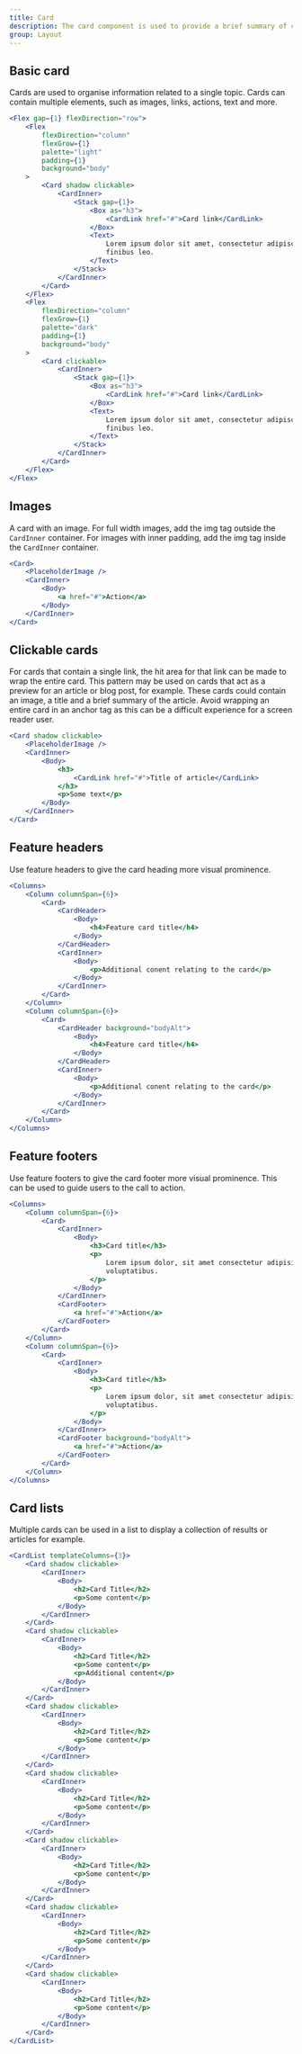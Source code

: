 ```yaml
---
title: Card
description: The card component is used to provide a brief summary of content or a task, often with a link to more detail. Cards are frequently displayed alongside other cards to group related content or tasks.
group: Layout
---
```


## Basic card

Cards are used to organise information related to a single topic. Cards can contain multiple elements, such as images, links, actions, text and more.

```jsx live
<Flex gap={1} flexDirection="row">
	<Flex
		flexDirection="column"
		flexGrow={1}
		palette="light"
		padding={1}
		background="body"
	>
		<Card shadow clickable>
			<CardInner>
				<Stack gap={1}>
					<Box as="h3">
						<CardLink href="#">Card link</CardLink>
					</Box>
					<Text>
						Lorem ipsum dolor sit amet, consectetur adipiscing elit. Cras non
						finibus leo.
					</Text>
				</Stack>
			</CardInner>
		</Card>
	</Flex>
	<Flex
		flexDirection="column"
		flexGrow={1}
		palette="dark"
		padding={1}
		background="body"
	>
		<Card clickable>
			<CardInner>
				<Stack gap={1}>
					<Box as="h3">
						<CardLink href="#">Card link</CardLink>
					</Box>
					<Text>
						Lorem ipsum dolor sit amet, consectetur adipiscing elit. Cras non
						finibus leo.
					</Text>
				</Stack>
			</CardInner>
		</Card>
	</Flex>
</Flex>
```

## Images

A card with an image. For full width images, add the img tag outside the `CardInner` container. For images with inner padding, add the img tag inside the `CardInner` container.

```jsx live
<Card>
	<PlaceholderImage />
	<CardInner>
		<Body>
			<a href="#">Action</a>
		</Body>
	</CardInner>
</Card>
```

## Clickable cards

For cards that contain a single link, the hit area for that link can be made to wrap the entire card. This pattern may be used on cards that act as a preview for an article or blog post, for example. These cards could contain an image, a title and a brief summary of the article. Avoid wrapping an entire card in an anchor tag as this can be a difficult experience for a screen reader user.

```jsx live
<Card shadow clickable>
	<PlaceholderImage />
	<CardInner>
		<Body>
			<h3>
				<CardLink href="#">Title of article</CardLink>
			</h3>
			<p>Some text</p>
		</Body>
	</CardInner>
</Card>
```

## Feature headers

Use feature headers to give the card heading more visual prominence.

```jsx live
<Columns>
	<Column columnSpan={6}>
		<Card>
			<CardHeader>
				<Body>
					<h4>Feature card title</h4>
				</Body>
			</CardHeader>
			<CardInner>
				<Body>
					<p>Additional conent relating to the card</p>
				</Body>
			</CardInner>
		</Card>
	</Column>
	<Column columnSpan={6}>
		<Card>
			<CardHeader background="bodyAlt">
				<Body>
					<h4>Feature card title</h4>
				</Body>
			</CardHeader>
			<CardInner>
				<Body>
					<p>Additional conent relating to the card</p>
				</Body>
			</CardInner>
		</Card>
	</Column>
</Columns>
```

## Feature footers

Use feature footers to give the card footer more visual prominence. This can be used to guide users to the call to action.

```jsx live
<Columns>
	<Column columnSpan={6}>
		<Card>
			<CardInner>
				<Body>
					<h3>Card title</h3>
					<p>
						Lorem ipsum dolor, sit amet consectetur adipisicing elit. In,
						voluptatibus.
					</p>
				</Body>
			</CardInner>
			<CardFooter>
				<a href="#">Action</a>
			</CardFooter>
		</Card>
	</Column>
	<Column columnSpan={6}>
		<Card>
			<CardInner>
				<Body>
					<h3>Card title</h3>
					<p>
						Lorem ipsum dolor, sit amet consectetur adipisicing elit. In,
						voluptatibus.
					</p>
				</Body>
			</CardInner>
			<CardFooter background="bodyAlt">
				<a href="#">Action</a>
			</CardFooter>
		</Card>
	</Column>
</Columns>
```

## Card lists

Multiple cards can be used in a list to display a collection of results or articles for example.

```jsx live
<CardList templateColumns={3}>
	<Card shadow clickable>
		<CardInner>
			<Body>
				<h2>Card Title</h2>
				<p>Some content</p>
			</Body>
		</CardInner>
	</Card>
	<Card shadow clickable>
		<CardInner>
			<Body>
				<h2>Card Title</h2>
				<p>Some content</p>
				<p>Additional content</p>
			</Body>
		</CardInner>
	</Card>
	<Card shadow clickable>
		<CardInner>
			<Body>
				<h2>Card Title</h2>
				<p>Some content</p>
			</Body>
		</CardInner>
	</Card>
	<Card shadow clickable>
		<CardInner>
			<Body>
				<h2>Card Title</h2>
				<p>Some content</p>
			</Body>
		</CardInner>
	</Card>
	<Card shadow clickable>
		<CardInner>
			<Body>
				<h2>Card Title</h2>
				<p>Some content</p>
			</Body>
		</CardInner>
	</Card>
	<Card shadow clickable>
		<CardInner>
			<Body>
				<h2>Card Title</h2>
				<p>Some content</p>
			</Body>
		</CardInner>
	</Card>
	<Card shadow clickable>
		<CardInner>
			<Body>
				<h2>Card Title</h2>
				<p>Some content</p>
			</Body>
		</CardInner>
	</Card>
</CardList>
```
